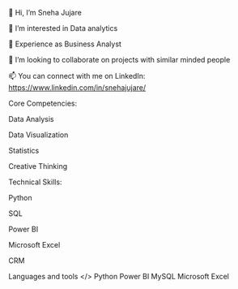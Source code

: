
👋 Hi, I’m Sneha Jujare

👀 I’m interested in Data analytics

🌱 Experience as Business Analyst

💞️ I’m looking to collaborate on projects with similar minded people

📫 You can connect with me on LinkedIn: https://www.linkedin.com/in/snehajujare/

Core Competencies:

Data Analysis

Data Visualization

Statistics

Creative Thinking

Technical Skills:

Python

SQL

Power BI

Microsoft Excel

CRM

Languages and tools </>
Python  Power BI MySQL Microsoft Excel 
